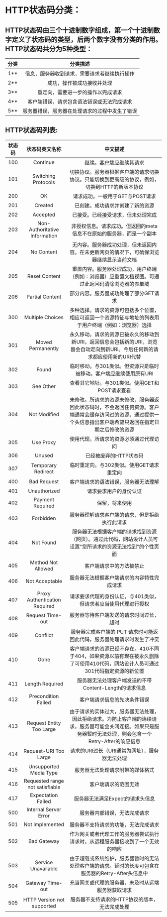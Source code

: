 # HTTP状态码分类：

## HTTP状态码由三个十进制数字组成，第一个十进制数字定义了状态码的类型，后两个数字没有分类的作用。HTTP状态码共分为5种类型：

| 分类 |                    分类描述                    |
| :--: | :--------------------------------------------: |
| 1**  |  信息，服务器收到请求，需要请求者继续执行操作  |
| 2**  |           成功，操作被成功接收并处理           |
| 3**  |       重定向，需要进一步的操作以完成请求       |
| 4**  |   客户端错误，请求包含语法错误或无法完成请求   |
| 5**  | 服务器错误，服务器在处理请求的过程中发生了错误 |

## HTTP状态码列表:

| 状态码 |         状态码英文名称          |                           中文描述                           |
| :----: | :-----------------------------: | :----------------------------------------------------------: |
|  100   |            Continue             | 继续。[客户端](http://www.dreamdu.com/webbuild/client_vs_server/)应继续其请求 |
|  101   |       Switching Protocols       | 切换协议。服务器根据客户端的请求切换协议。只能切换到更高级的协议，例如，切换到HTTP的新版本协议 |
|  200   |               OK                |               请求成功。一般用于GET与POST请求                |
|  201   |             Created             |               已创建。成功请求并创建了新的资源               |
|  202   |            Accepted             |              已接受。已经接受请求，但未处理完成              |
|  203   |  Non-Authoritative Information  | 非授权信息。请求成功。但返回的meta信息不在原始的服务器，而是一个副本 |
|  204   |           No Content            | 无内容。服务器成功处理，但未返回内容。在未更新网页的情况下，可确保浏览器继续显示当前文档 |
|  205   |          Reset Content          | 重置内容。服务器处理成功，用户终端（例如：浏览器）应重置文档视图。可通过此返回码清除浏览器的表单域 |
|  206   |         Partial Content         |            部分内容。服务器成功处理了部分GET请求             |
|  300   |        Multiple Choices         | 多种选择。请求的资源可包括多个位置，相应可返回一个资源特征与地址的列表用于用户终端（例如：浏览器）选择 |
|  301   |        Moved Permanently        | 永久移动。请求的资源已被永久的移动到新URI，返回信息会包括新的URI，浏览器会自动定向到新URI。今后任何新的请求都应使用新的URI代替 |
|  302   |              Found              | 临时移动。与301类似。但资源只是临时被移动。客户端应继续使用原有URI |
|  303   |            See Other            |        查看其它地址。与301类似。使用GET和POST请求查看        |
|  304   |          Not Modified           | 未修改。所请求的资源未修改，服务器返回此状态码时，不会返回任何资源。客户端通常会缓存访问过的资源，通过提供一个头信息指出客户端希望只返回在指定日期之后修改的资源 |
|  305   |            Use Proxy            |            使用代理。所请求的资源必须通过代理访问            |
|  306   |             Unused              |                    已经被废弃的HTTP状态码                    |
|  307   |       Temporary Redirect        |           临时重定向。与302类似。使用GET请求重定向           |
|  400   |           Bad Request           |             客户端请求的语法错误，服务器无法理解             |
|  401   |          Unauthorized           |                    请求要求用户的身份认证                    |
|  402   |        Payment Required         |                        保留，将来使用                        |
|  403   |            Forbidden            |        服务器理解请求客户端的请求，但是拒绝执行此请求        |
|  404   |            Not Found            | 服务器无法根据客户端的请求找到资源（网页）。通过此代码，网站设计人员可设置"您所请求的资源无法找到"的个性页面 |
|  405   |       Method Not Allowed        |                   客户端请求中的方法被禁止                   |
|  406   |         Not Acceptable          |          服务器无法根据客户端请求的内容特性完成请求          |
|  407   |  Proxy Authentication Required  | 请求要求代理的身份认证，与401类似，但请求者应当使用代理进行授权 |
|  408   |        Request Time-out         |           服务器等待客户端发送的请求时间过长，超时           |
|  409   |            Conflict             | 服务器完成客户端的 PUT 请求时可能返回此代码，服务器处理请求时发生了冲突 |
|  410   |              Gone               | 客户端请求的资源已经不存在。410不同于404，如果资源以前有现在被永久删除了可使用410代码，网站设计人员可通过301代码指定资源的新位置 |
|  411   |         Length Required         |    服务器无法处理客户端发送的不带Content-Length的请求信息    |
|  412   |       Precondition Failed       |                 客户端请求信息的先决条件错误                 |
|  413   |    Request Entity Too Large     | 由于请求的实体过大，服务器无法处理，因此拒绝请求。为防止客户端的连续请求，服务器可能会关闭连接。如果只是服务器暂时无法处理，则会包含一个Retry-After的响应信息 |
|  414   |      Request-URI Too Large      |        请求的URI过长（URI通常为网址），服务器无法处理        |
|  415   |     Unsupported Media Type      |               服务器无法处理请求附带的媒体格式               |
|  416   | Requested range not satisfiable |                     客户端请求的范围无效                     |
|  417   |       Expectation Failed        |               服务器无法满足Expect的请求头信息               |
|  500   |      Internal Server Error      |                 服务器内部错误，无法完成请求                 |
|  501   |         Not Implemented         |             服务器不支持请求的功能，无法完成请求             |
|  502   |           Bad Gateway           | 作为网关或者代理工作的服务器尝试执行请求时，从远程服务器接收到了一个无效的响应 |
|  503   |       Service Unavailable       | 由于超载或系统维护，服务器暂时的无法处理客户端的请求。延时的长度可包含在服务器的Retry-After头信息中 |
|  504   |        Gateway Time-out         |      充当网关或代理的服务器，未及时从远端服务器获取请求      |
|  505   |   HTTP Version not supported    |        服务器不支持请求的HTTP协议的版本，无法完成处理        |

